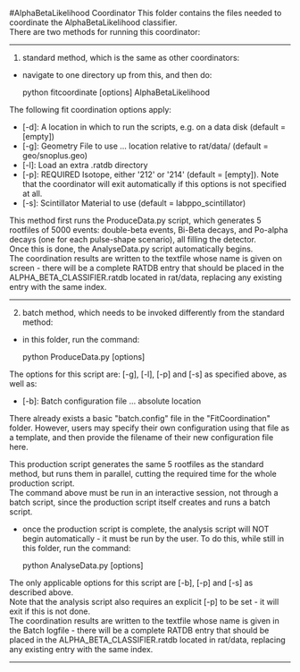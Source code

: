 #AlphaBetaLikelihood Coordinator
This folder contains the files needed to coordinate the AlphaBetaLikelihood classifier.  
There are two methods for running this coordinator:

-------------------------


1) standard method, which is the same as other coordinators:
- navigate to one directory up from this, and then do:

    python fitcoordinate [options] AlphaBetaLikelihood


The following fit coordination options apply:
- [-d]: A location in which to run the scripts, e.g. on a data disk (default = [empty])
- [-g]: Geometry File to use ... location relative to rat/data/ (default = geo/snoplus.geo)
- [-l]: Load an extra .ratdb directory
- [-p]: REQUIRED Isotope, either '212' or '214' (default = [empty]).  Note that the coordinator will exit automatically if this options is not specified at all.
- [-s]: Scintillator Material to use (default = labppo_scintillator)

This method first runs the ProduceData.py script, which generates 5 rootfiles of 5000 events: double-beta events, Bi-Beta decays, and Po-alpha decays (one for each pulse-shape scenario), all filling the detector.  
Once this is done, the AnalyseData.py script automatically begins.  
The coordination results are written to the textfile whose name is given on screen - there will be a complete RATDB entry that should be placed in the ALPHA_BETA_CLASSIFIER.ratdb located in rat/data, replacing any existing entry with the same index.  

------------------------------


2) batch method, which needs to be invoked differently from the standard method:
- in this folder, run the command:

    python ProduceData.py [options]

The options for this script are: [-g], [-l], [-p] and [-s] as specified above, as well as:
- [-b]: Batch configuration file ... absolute location

There already exists a basic "batch.config" file in the "FitCoordination" folder.  However, users may specify their own configuration using that file as a template, and then provide the filename of their new configuration file here.

This production script generates the same 5 rootfiles as the standard method, but runs them in parallel, cutting the required time for the whole production script.  
The command above must be run in an interactive session, not through a batch script, since the production script itself creates and runs a batch script.

- once the production script is complete, the analysis script will NOT begin automatically - it must be run by the user.  To do this, while still in this folder, run the command:

    python AnalyseData.py [options]

The only applicable options for this script are [-b], [-p] and [-s] as described above.  
Note that the analysis script also requires an explicit [-p] to be set - it will exit if this is not done.    
The coordination results are written to the textfile whose name is given in the Batch logfile - there will be a complete RATDB entry that should be placed in the ALPHA_BETA_CLASSIFIER.ratdb located in rat/data, replacing any existing entry with the same index.  

-------------------------


